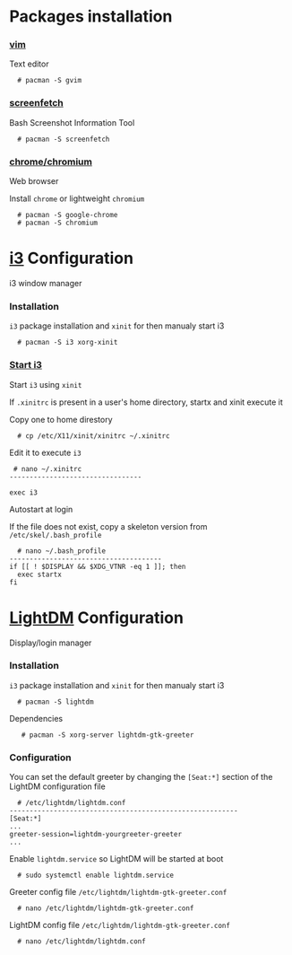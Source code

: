 # Packages installation
### [vim](https://wiki.archlinux.org/index.php/vim)
Text editor
```
  # pacman -S gvim
```
### [screenfetch](https://github.com/KittyKatt/screenFetch)
Bash Screenshot Information Tool
```
  # pacman -S screenfetch
```
### [chrome/chromium](https://wiki.archlinux.org/index.php/chromium)
Web browser

Install `chrome` or lightweight `chromium`
```
  # pacman -S google-chrome
  # pacman -S chromium
```
# [i3](https://wiki.archlinux.org/index.php/i3) Configuration
i3 window manager
### Installation
`i3` package installation and `xinit` for then manualy start i3
```
  # pacman -S i3 xorg-xinit
```
### [Start i3](https://wiki.archlinux.org/index.php/Xinit#Autostart_X_at_login~)
Start `i3` using `xinit`

If `.xinitrc` is present in a user's home directory, startx and xinit execute it

Copy one to home direstory
```
  # cp /etc/X11/xinit/xinitrc ~/.xinitrc
```
Edit it to execute `i3`
```
 # nano ~/.xinitrc
---------------------------------

exec i3
```
Autostart at login

If the file does not exist, copy a skeleton version from `/etc/skel/.bash_profile`
```
  # nano ~/.bash_profile
--------------------------------------
if [[ ! $DISPLAY && $XDG_VTNR -eq 1 ]]; then
  exec startx
fi
```
# [LightDM](https://wiki.archlinux.org/index.php/LightDM#Installation) Configuration
Display/login manager
### Installation
`i3` package installation and `xinit` for then manualy start i3
```
  # pacman -S lightdm
```
Dependencies
```
   # pacman -S xorg-server lightdm-gtk-greeter
```
### Configuration
You can set the default greeter by changing the `[Seat:*]` section of the LightDM configuration file
```
  # /etc/lightdm/lightdm.conf
---------------------------------------------------------
[Seat:*]
...
greeter-session=lightdm-yourgreeter-greeter
...
```
Enable `lightdm.service` so LightDM will be started at boot
```
  # sudo systemctl enable lightdm.service
```
Greeter config file `/etc/lightdm/lightdm-gtk-greeter.conf`
```
  # nano /etc/lightdm/lightdm-gtk-greeter.conf
```
LightDM config file `/etc/lightdm/lightdm-gtk-greeter.conf`
```
  # nano /etc/lightdm/lightdm.conf
```
